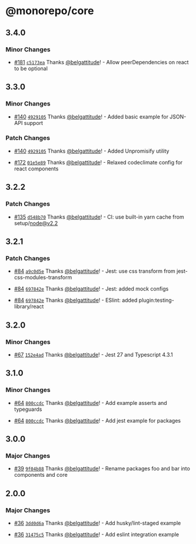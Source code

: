 # @monorepo/core

## 3.4.0

### Minor Changes

- [#181](https://github.com/belgattitude/nextjs-monorepo-example/pull/181)
  [`c5173ea`](https://github.com/belgattitude/nextjs-monorepo-example/commit/c5173ea4d9ae5f476c0434ad25a6ff7735350e06)
  Thanks [@belgattitude](https://github.com/belgattitude)! - Allow peerDependencies on react to be
  optional

## 3.3.0

### Minor Changes

- [#140](https://github.com/belgattitude/nextjs-monorepo-example/pull/140)
  [`4929105`](https://github.com/belgattitude/nextjs-monorepo-example/commit/4929105635b9bfd460a5653ceb8cb05353bb9a8f)
  Thanks [@belgattitude](https://github.com/belgattitude)! - Added basic example for JSON-API
  support

### Patch Changes

- [#140](https://github.com/belgattitude/nextjs-monorepo-example/pull/140)
  [`4929105`](https://github.com/belgattitude/nextjs-monorepo-example/commit/4929105635b9bfd460a5653ceb8cb05353bb9a8f)
  Thanks [@belgattitude](https://github.com/belgattitude)! - Added Unpromisify utility

* [#172](https://github.com/belgattitude/nextjs-monorepo-example/pull/172)
  [`01e5e89`](https://github.com/belgattitude/nextjs-monorepo-example/commit/01e5e89e028029c5ef415f2f825d022f96a97fd4)
  Thanks [@belgattitude](https://github.com/belgattitude)! - Relaxed codeclimate config for react
  components

## 3.2.2

### Patch Changes

- [#135](https://github.com/belgattitude/nextjs-monorepo-example/pull/135)
  [`d548b70`](https://github.com/belgattitude/nextjs-monorepo-example/commit/d548b70b53baaa67d6de4e8a7c6254b59db3ced3)
  Thanks [@belgattitude](https://github.com/belgattitude)! - CI: use built-in yarn cache from
  setup/node@v2.2

## 3.2.1

### Patch Changes

- [#84](https://github.com/belgattitude/nextjs-monorepo-example/pull/84)
  [`a9c0d5e`](https://github.com/belgattitude/nextjs-monorepo-example/commit/a9c0d5e2651732ab23f1a335acddd23aef5a6b88)
  Thanks [@belgattitude](https://github.com/belgattitude)! - Jest: use css transform from
  jest-css-modules-transform

* [#84](https://github.com/belgattitude/nextjs-monorepo-example/pull/84)
  [`697842e`](https://github.com/belgattitude/nextjs-monorepo-example/commit/697842e913bd7164b21b51c9c9adb943b0904293)
  Thanks [@belgattitude](https://github.com/belgattitude)! - Jest: added mock configs

- [#84](https://github.com/belgattitude/nextjs-monorepo-example/pull/84)
  [`697842e`](https://github.com/belgattitude/nextjs-monorepo-example/commit/697842e913bd7164b21b51c9c9adb943b0904293)
  Thanks [@belgattitude](https://github.com/belgattitude)! - ESlint: added
  plugin:testing-library/react

## 3.2.0

### Minor Changes

- [#67](https://github.com/belgattitude/nextjs-monorepo-example/pull/67)
  [`152e4ad`](https://github.com/belgattitude/nextjs-monorepo-example/commit/152e4adc8be95f192b066f75ef4bb2dd42c46d12)
  Thanks [@belgattitude](https://github.com/belgattitude)! - Jest 27 and Typescript 4.3.1

## 3.1.0

### Minor Changes

- [#64](https://github.com/belgattitude/nextjs-monorepo-example/pull/64)
  [`800ccdc`](https://github.com/belgattitude/nextjs-monorepo-example/commit/800ccdcc93884157d4b9535272625a5a5719e83d)
  Thanks [@belgattitude](https://github.com/belgattitude)! - Add example asserts and typeguards

* [#64](https://github.com/belgattitude/nextjs-monorepo-example/pull/64)
  [`800ccdc`](https://github.com/belgattitude/nextjs-monorepo-example/commit/800ccdcc93884157d4b9535272625a5a5719e83d)
  Thanks [@belgattitude](https://github.com/belgattitude)! - Add jest example for packages

## 3.0.0

### Major Changes

- [#39](https://github.com/belgattitude/nextjs-monorepo-example/pull/39)
  [`9f04b88`](https://github.com/belgattitude/nextjs-monorepo-example/commit/9f04b88d966e804ddc12e79372b3ac14f7330b86)
  Thanks [@belgattitude](https://github.com/belgattitude)! - Rename packages foo and bar into
  components and core

## 2.0.0

### Major Changes

- [#36](https://github.com/belgattitude/nextjs-monorepo-example/pull/36)
  [`3dd0d6a`](https://github.com/belgattitude/nextjs-monorepo-example/commit/3dd0d6a1ff20c49d4ad71907ea243287fbc36890)
  Thanks [@belgattitude](https://github.com/belgattitude)! - Add husky/lint-staged example

- [#36](https://github.com/belgattitude/nextjs-monorepo-example/pull/36)
  [`31475c5`](https://github.com/belgattitude/nextjs-monorepo-example/commit/31475c58ca1ebc155f178240468d0d6a9d323e34)
  Thanks [@belgattitude](https://github.com/belgattitude)! - Add eslint integration example
